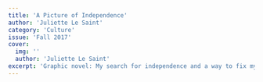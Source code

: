 ```yaml
---
title: 'A Picture of Independence'
author: 'Juliette Le Saint'
category: 'Culture'
issue: 'Fall 2017'
cover:
  img: ''
  author: 'Juliette Le Saint'
excerpt: 'Graphic novel: My search for independence and a way to fix my broken family.'
---
```


<!-- TODO: comic page -->
